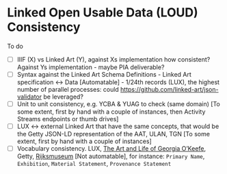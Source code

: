 # Linked Open Usable Data (LOUD) Consistency

To do
- [ ] IIIF (X) vs Linked Art (Y), against Xs implementation how consistent? Against Ys implementation - maybe PIA deliverable?
- [ ] Syntax against the Linked Art Schema Definitions - Linked Art specification <-> Data [Automatable] - 1/24th records (LUX), the highest number of parallel processes: could https://github.com/linked-art/json-validator be leveraged?
- [ ] Unit to unit consistency, e.g. YCBA & YUAG to check (same domain) [To some extent, first by hand with a couple of instances, then Activity Streams endpoints or thumb drives]
- [ ] LUX <-> external Linked Art that have the same concepts, that would be the Getty JSON-LD representation of the AAT, ULAN, TGN [To some extent, first by hand with a couple of instances]
- [ ] Vocabulary consistency. LUX, [The Art and Life of Georgia O’Keefe](https://collections.okeeffemuseum.org/), Getty, [Rijksmuseum](https://data.rijksmuseum.nl/object-metadata/download/) [Not automatable], for instance: `Primary Name`, `Exhibition`, `Material Statement`, `Provenance Statement`

